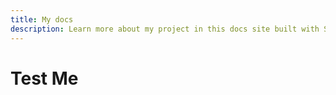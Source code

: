 ```yaml
---
title: My docs
description: Learn more about my project in this docs site built with Starlight.
---
```


# Test Me